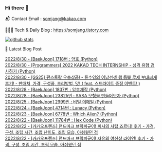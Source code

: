 ### Hi there 👋

📬  Contact Email : somjang@kakao.com

👨🏻‍💻  Tech & Daily Blog : https://somjang.tistory.com

[![github stats](https://github-readme-stats.vercel.app/api?username=SOMJANG&show_icons=true&hide_border=False)](https://somjang.tistory.com)

🤩 Latest Blog Post

[2022/8/30 - [BaekJoon] 1718번 : 암호 (Python)](https://somjang.tistory.com/entry/BaekJoon-1718-%EC%95%94%ED%98%B8-python) <br>
[2022/8/30 - [Programmers] 2022 KAKAO TECH INTERNSHIP - 성격 유형 검사하기 (Python)](https://somjang.tistory.com/entry/Programmers-2022-KAKAO-TECH-INTERNSHIP-%EC%84%B1%EA%B2%A9-%EC%9C%A0%ED%98%95-%EA%B2%80%EC%82%AC%ED%95%98%EA%B8%B0-Python) <br>
[2022/8/30 - [GS25] 편스토랑 우승상품! - 류수영의 어남선생 햄 듬뿍 로제 부대찌개 후기! - 판매처, 가격, 구성품, 조리방법, 맛! ( feat. 스프라이트 증정 이벤트! )](https://somjang.tistory.com/entry/GS25-%ED%8E%B8%EC%8A%A4%ED%86%A0%EB%9E%91-%EC%9A%B0%EC%8A%B9%EC%83%81%ED%92%88-%EB%A5%98%EC%88%98%EC%98%81%EC%9D%98-%EC%96%B4%EB%82%A8%EC%84%A0%EC%83%9D-%ED%96%84-%EB%93%AC%EB%BF%8D-%EB%A1%9C%EC%A0%9C-%EB%B6%80%EB%8C%80%EC%B0%8C%EA%B0%9C-%ED%9B%84%EA%B8%B0-%ED%8C%90%EB%A7%A4%EC%B2%98-%EA%B0%80%EA%B2%A9-%EA%B5%AC%EC%84%B1%ED%92%88-%EC%A1%B0%EB%A6%AC%EB%B0%A9%EB%B2%95-%EB%A7%9B-feat-%EC%8A%A4%ED%94%84%EB%9D%BC%EC%9D%B4%ED%8A%B8-%EC%A6%9D%EC%A0%95-%EC%9D%B4%EB%B2%A4%ED%8A%B8) <br>
[2022/8/28 - [BaekJoon] 1837번 : 암호제작 (Python)](https://somjang.tistory.com/entry/BaekJoon-1837%EB%B2%88-%EC%95%94%ED%98%B8%EC%A0%9C%EC%9E%91-Python) <br>
[2022/8/28 - [BaekJoon] 23825번 : SASA 모형을 만들어보자 (Python)](https://somjang.tistory.com/entry/BaekJoon-23825%EB%B2%88-SASA-%EB%AA%A8%ED%98%95%EC%9D%84-%EB%A7%8C%EB%93%A4%EC%96%B4%EB%B3%B4%EC%9E%90-Python) <br>
[2022/8/25 - [BaekJoon] 2999번 : 비밀 이메일 (Python)](https://somjang.tistory.com/entry/BaekJoon-2999%EB%B2%88-%EB%B9%84%EB%B0%80-%EC%9D%B4%EB%A9%94%EC%9D%BC-Python) <br>
[2022/8/24 - [BaekJoon] 4714번 : Lunacy (Python)](https://somjang.tistory.com/entry/BaekJoon-4714%EB%B2%88-Lunacy-Python) <br>
[2022/8/23 - [BaekJoon] 6778번 : Which Alien? (Python)](https://somjang.tistory.com/entry/BaekJoon-6778%EB%B2%88-Which-Alien-Python) <br>
[2022/8/22 - [BaekJoon] 11784번 : Hex Code (Python)](https://somjang.tistory.com/entry/BaekJoon-11784%EB%B2%88-Hex-Code-Python) <br>
[2022/8/22 - [카카오프렌즈] 랜드마크 브릭피규어! 피사의 사탑 죠르디! 후기 - 가격, 구성, 조립 시간, 조립 난이도, 조립 모습, 아쉬웠던 점](https://somjang.tistory.com/entry/%EC%B9%B4%EC%B9%B4%EC%98%A4%ED%94%84%EB%A0%8C%EC%A6%88-%EB%9E%9C%EB%93%9C%EB%A7%88%ED%81%AC-%EB%B8%8C%EB%A6%AD%ED%94%BC%EA%B7%9C%EC%96%B4-%ED%94%BC%EC%82%AC%EC%9D%98-%EC%82%AC%ED%83%91-%EC%A3%A0%EB%A5%B4%EB%94%94-%ED%9B%84%EA%B8%B0-%EA%B0%80%EA%B2%A9-%EA%B5%AC%EC%84%B1-%EC%A1%B0%EB%A6%BD-%EC%8B%9C%EA%B0%84-%EC%A1%B0%EB%A6%BD-%EB%82%9C%EC%9D%B4%EB%8F%84-%EC%A1%B0%EB%A6%BD-%EB%AA%A8%EC%8A%B5-%EC%95%84%EC%89%AC%EC%9B%A0%EB%8D%98-%EC%A0%90) <br>
[2022/8/22 - [카카오프렌즈] 랜드마크 브릭피규어! 자유의 여신상 라이언! 후기 - 가격, 구성, 조립 시간, 조립 모습, 아쉬웠던 점](https://somjang.tistory.com/entry/%EC%B9%B4%EC%B9%B4%EC%98%A4%ED%94%84%EB%A0%8C%EC%A6%88-%EB%9E%9C%EB%93%9C%EB%A7%88%ED%81%AC-%EB%B8%8C%EB%A6%AD%ED%94%BC%EA%B7%9C%EC%96%B4-%EC%9E%90%EC%9C%A0%EC%9D%98-%EC%97%AC%EC%8B%A0%EC%83%81-%EB%9D%BC%EC%9D%B4%EC%96%B8-%ED%9B%84%EA%B8%B0-%EA%B0%80%EA%B2%A9-%EA%B5%AC%EC%84%B1-%EC%A1%B0%EB%A6%BD-%EC%8B%9C%EA%B0%84-%EC%A1%B0%EB%A6%BD-%EB%AA%A8%EC%8A%B5-%EC%95%84%EC%89%AC%EC%9B%A0%EB%8D%98-%EC%A0%90) <br>
